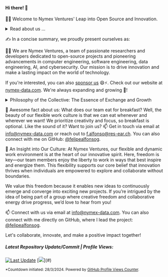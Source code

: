 #### Hi there! 👋

🙋‍♂️ Welcome to Nymex Ventures' Leap into Open Source and Innovation.

<details>
  <summary>Read about us ...</summary>
  <br>
  We are Nymex Ventures, a group of dedicated professionals embarking on an exciting new journey, focusing on open-source development and cutting-edge technologies. Our commitment centers on computer engineering, software engineering, data engineering, AI, and cybersecurity.

Shifting from our commercial roots, our future lies in fostering innovation and contributing to the open-source community. By immersing ourselves in these critical fields, Nymex Ventures aims to become a beacon of knowledge and progress, shaping the future of technology in meaningful and impactful ways.

This new direction represents a significant change in our mission and values. We believe that our dedication to open-source principles and advanced research will inspire others and drive technological advancements. Our path ahead is about making a lasting contribution to the world of engineering and beyond.

At Nymex Ventures, we specialize in pioneering research to uncover valuable insights from data, developing robust and scalable software solutions, and ensuring the security and integrity of systems through advanced cybersecurity measures. Our team of experts excels in designing and implementing advanced algorithms, optimizing performance, and driving evidence-based decision-making with comprehensive big data analysis.

By actively engaging with the open-source community and sharing our work, we strive to advance the field of data research and foster a culture of innovation. Our mission is to advance technology and innovation through open-source development, cutting-edge research, and a strong commitment to cybersecurity. Our vision is to be a leader in the open-source community, driving progress and inspiring others to make lasting contributions to the world of engineering and technology.

Join us in our quest to unlock the true potential of technology through innovation, collaboration, and dedication. Together, we can shape the future and make a lasting impact on the world of open-source and cybersecurity.
<br>
</details>

✍️ In a concise summary, we proudly present ourselves as:

👨‍💻 We are Nymex Ventures, a team of passionate researchers and developers dedicated to open-source projects and pioneering advancements in computer engineering, software engineering, data engineering, AI, and cybersecurity. Our mission is to drive innovation and make a lasting impact on the world of technology.

If you're interested, you can also <a href="https://github.com/sponsors/NymexData" target="_blank">sponsor us</a> 😄⚡️. Check out our website at <a href="https://nymex-data.com" target="_blank">nymex-data.com</a>. We're always expanding and growing 🐧!

<details>
  <summary>Philosophy of the Collective: The Essence of Exchange and Growth</summary>
  <br>
The essence of our collective is captured in the synergy of "Nymex," where the fusion of growth and transformation intertwines with the dynamic nature of collaboration and sharing. Rooted in the symbolic depth of "Nymphaea"—the scientific name for water lilies—our philosophy is grounded in principles of growth, and transformation. The water lily represents our journey of evolution and the pursuit of clarity, reflecting the transformative power of collaboration.

"Exchange," on the other hand, embodies the fluid and interactive nature of our interactions. It signifies the continuous flow of ideas, knowledge, and data that fuels our collective progress. In this context, exchange is not merely about the act of sharing but about fostering an environment where diverse perspectives converge, spark innovation, and drive mutual growth.

Our collective thrives on the principles of exchange and collaboration. We are dedicated to creating an open platform where knowledge is freely shared, ideas are explored collaboratively, and growth is a collective journey. This dynamic interplay of insights and contributions allows us to transform challenges into opportunities and fosters a culture of continuous improvement and innovation.

In essence, our philosophy celebrates the exchange of ideas and the growth that emerges from collaborative efforts. It reflects our commitment to exploring new horizons, cultivating transformation, and embracing the purity of collective wisdom. Through this approach, we strive to achieve meaningful discoveries and make a positive impact, driven by the fundamental values of growth, collaboration, and the fluid exchange of knowledge.
<br>
</details>

🚀 Awesome fact about us: What does our team eat for breakfast? Well, the beauty of our flexible work culture is that we can eat whenever and wherever we want! We prioritize creativity and focus, so breakfast is optional. Like the sound of it? Want to join us? 📫 Get in touch via email at info@nymex-data.com or reach out to f.alfonso@res-ear.ch. You can also connect with me on GitHub: <a href="https://github.com/felipealfonsog" target="_blank">@felipealfonsog</a>.

🚀 An Insight into Our Culture: At Nymex Ventures, our flexible and dynamic work environment is at the heart of our innovative spirit. Here, freedom is key—our team members enjoy the liberty to work in ways that best inspire and energize them. This flexibility supports our core belief that innovation thrives when individuals are empowered to explore and collaborate without boundaries.

We value this freedom because it enables new ideas to continuously emerge and converge into exciting new projects. If you’re intrigued by the idea of being part of a group where creative freedom and collaborative energy drive progress, we’d love to hear from you!

📫 Connect with us via email at info@nymex-data.com. You can also connect with me directly on GitHub, where I lead the project: <a href="https://github.com/felipealfonsog" target="_blank">@felipealfonsog</a>.

<!-- 
🧙 Remember, 😄⚡️ "Sucking at something is the first step to becoming sorta good at something" - Jake the dog. This phrase rings true for us! We embrace the learning process and believe that making mistakes is an essential part of growth 😄.
-->

Let's collaborate, innovate, and make a positive impact together!


##### Latest Repository Update/Commit | Profile Views:
<!--
[![__Last Update__](https://img.shields.io/github/last-commit/felipealfonsog/felipealfonsog?style=flat&logoColor=white&label=Last%20Update&color=yellow)](#) -->
[![__Last Update__](https://img.shields.io/badge/Last%20Updated-%F0%9F%93%85-yellow)](#)
[![](https://komarev.com/ghpvc/?username=NymexData&style=flat&logoColor=white&color=yellow&label=Profile+Views*)](#)

<!--
![](https://komarev.com/ghpvc/?username=NymexData&style=flat&color=yellow)
-->

<sub>*Countdown initiated: 28/3/2024. Powered by [GitHub Profile Views Counter](https://github.com/antonkomarev/github-profile-views-counter).</sub>

<!-- https://github.com/antonkomarev/github-profile-views-counter -->
<!-- ![Last Updated](https://img.shields.io/github/last-commit/felipealfonsog/felipealfonsog?style=flat-square) -->
<!-- ![Last Updated](https://img.shields.io/badge/Last%20Updated-%F0%9F%93%85-blue) -->
<!-- Last Updated: 2023-07-23 -->

<!-- 

<details open>
<summary>Committers.top rank in Chile*</summary> 
  <br>

[![committers.top badge](https://org-badge.committers.top/chile/NymexData.svg)](https://org-badge.committers.top/chile/NymexData)

<sub>*More information about the top committers in Chile [here](https://committers.top/chile).

</details>



[![Vim Powered](https://img.shields.io/badge/Vim-Powered-%2311AB00.svg?style=plastic&logo=vim&logoColor=white)](https://www.vim.org)
-->
